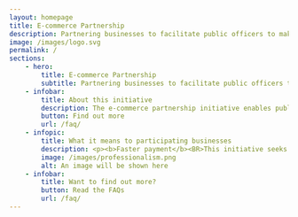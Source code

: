 ```yaml
---
layout: homepage
title: E-commerce Partnership
description: Partnering businesses to facilitate public officers to make small value purchases off commercial digital platforms
image: /images/logo.svg
permalink: /
sections:
    - hero:
        title: E-commerce Partnership
        subtitle: Partnering businesses to facilitate public officers to make small value purchases off commercial digital platforms
    - infobar:
        title: About this initiative
        description: The e-commerce partnership initiative enables public officers to make efficient and seamless purchases off e-commerce sites through use of technology.<BR><BR>To facilitate this initiative, an intermediary interface ('middleware') has been developed to connect Government’s corporate systems with e-commerce sites.
        button: Find out more
        url: /faq/
    - infopic:
        title: What it means to participating businesses
        description: <p><b>Faster payment</b><BR>This initiative seeks to reduce manual processing work across the procure-to-pay process (e.g. manual reconciliation and manual submission of invoices), and thereby enabling faster payments to our suppliers.</p><BR><p><b>SME digitalisation</b><BR>This initiative provides added incentive for SME vendors to bring businesses online and digitalise processes from order to invoice to payment, and improve productivity.</p><BR><p><b>New opportunities</b><br>Through this digitalisation, SMEs will be better equipped to supply to buyers beyond Singapore’s shores in the e-commerce space.</p><br><p>We welcome you to start the journey with us via this open partnership.</p>
        image: /images/professionalism.png
        alt: An image will be shown here
    - infobar:
        title: Want to find out more?
        button: Read the FAQs
        url: /faq/
---
```


